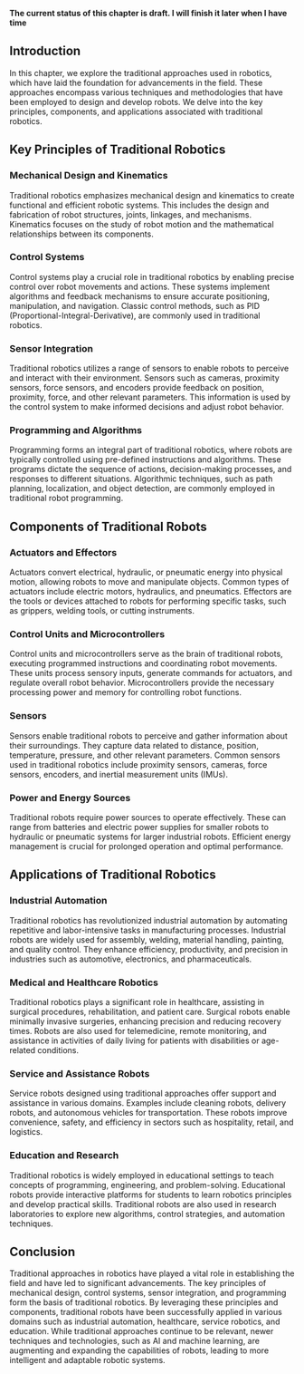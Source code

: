 **The current status of this chapter is draft. I will finish it later when I have time**

Introduction
------------

In this chapter, we explore the traditional approaches used in robotics, which have laid the foundation for advancements in the field. These approaches encompass various techniques and methodologies that have been employed to design and develop robots. We delve into the key principles, components, and applications associated with traditional robotics.

Key Principles of Traditional Robotics
--------------------------------------

### Mechanical Design and Kinematics

Traditional robotics emphasizes mechanical design and kinematics to create functional and efficient robotic systems. This includes the design and fabrication of robot structures, joints, linkages, and mechanisms. Kinematics focuses on the study of robot motion and the mathematical relationships between its components.

### Control Systems

Control systems play a crucial role in traditional robotics by enabling precise control over robot movements and actions. These systems implement algorithms and feedback mechanisms to ensure accurate positioning, manipulation, and navigation. Classic control methods, such as PID (Proportional-Integral-Derivative), are commonly used in traditional robotics.

### Sensor Integration

Traditional robotics utilizes a range of sensors to enable robots to perceive and interact with their environment. Sensors such as cameras, proximity sensors, force sensors, and encoders provide feedback on position, proximity, force, and other relevant parameters. This information is used by the control system to make informed decisions and adjust robot behavior.

### Programming and Algorithms

Programming forms an integral part of traditional robotics, where robots are typically controlled using pre-defined instructions and algorithms. These programs dictate the sequence of actions, decision-making processes, and responses to different situations. Algorithmic techniques, such as path planning, localization, and object detection, are commonly employed in traditional robot programming.

Components of Traditional Robots
--------------------------------

### Actuators and Effectors

Actuators convert electrical, hydraulic, or pneumatic energy into physical motion, allowing robots to move and manipulate objects. Common types of actuators include electric motors, hydraulics, and pneumatics. Effectors are the tools or devices attached to robots for performing specific tasks, such as grippers, welding tools, or cutting instruments.

### Control Units and Microcontrollers

Control units and microcontrollers serve as the brain of traditional robots, executing programmed instructions and coordinating robot movements. These units process sensory inputs, generate commands for actuators, and regulate overall robot behavior. Microcontrollers provide the necessary processing power and memory for controlling robot functions.

### Sensors

Sensors enable traditional robots to perceive and gather information about their surroundings. They capture data related to distance, position, temperature, pressure, and other relevant parameters. Common sensors used in traditional robotics include proximity sensors, cameras, force sensors, encoders, and inertial measurement units (IMUs).

### Power and Energy Sources

Traditional robots require power sources to operate effectively. These can range from batteries and electric power supplies for smaller robots to hydraulic or pneumatic systems for larger industrial robots. Efficient energy management is crucial for prolonged operation and optimal performance.

Applications of Traditional Robotics
------------------------------------

### Industrial Automation

Traditional robotics has revolutionized industrial automation by automating repetitive and labor-intensive tasks in manufacturing processes. Industrial robots are widely used for assembly, welding, material handling, painting, and quality control. They enhance efficiency, productivity, and precision in industries such as automotive, electronics, and pharmaceuticals.

### Medical and Healthcare Robotics

Traditional robotics plays a significant role in healthcare, assisting in surgical procedures, rehabilitation, and patient care. Surgical robots enable minimally invasive surgeries, enhancing precision and reducing recovery times. Robots are also used for telemedicine, remote monitoring, and assistance in activities of daily living for patients with disabilities or age-related conditions.

### Service and Assistance Robots

Service robots designed using traditional approaches offer support and assistance in various domains. Examples include cleaning robots, delivery robots, and autonomous vehicles for transportation. These robots improve convenience, safety, and efficiency in sectors such as hospitality, retail, and logistics.

### Education and Research

Traditional robotics is widely employed in educational settings to teach concepts of programming, engineering, and problem-solving. Educational robots provide interactive platforms for students to learn robotics principles and develop practical skills. Traditional robots are also used in research laboratories to explore new algorithms, control strategies, and automation techniques.

Conclusion
----------

Traditional approaches in robotics have played a vital role in establishing the field and have led to significant advancements. The key principles of mechanical design, control systems, sensor integration, and programming form the basis of traditional robotics. By leveraging these principles and components, traditional robots have been successfully applied in various domains such as industrial automation, healthcare, service robotics, and education. While traditional approaches continue to be relevant, newer techniques and technologies, such as AI and machine learning, are augmenting and expanding the capabilities of robots, leading to more intelligent and adaptable robotic systems.
